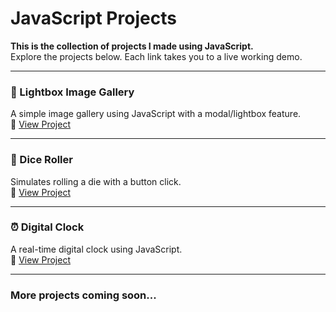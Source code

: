 # JavaScript Projects

**This is the collection of projects I made using JavaScript.**  
Explore the projects below. Each link takes you to a live working demo.

---

### 📸 Lightbox Image Gallery  
A simple image gallery using JavaScript with a modal/lightbox feature.  
🔗 [View Project](https://mmfk20.github.io/javascript-projects-moh/lightbox-gallery/)

---

### 🎲 Dice Roller  
Simulates rolling a die with a button click.  
🔗 [View Project](https://mmfk20.github.io/javascript-projects-moh/dice-roller/)

---

### ⏰ Digital Clock  
A real-time digital clock using JavaScript.  
🔗 [View Project](https://mmfk20.github.io/javascript-projects-moh/digital-clock/)

---

### More projects coming soon...

